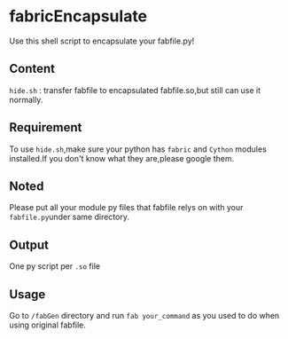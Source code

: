 # fabricEncapsulate
Use this shell script to encapsulate your fabfile.py!

## Content 
`hide.sh` : transfer fabfile to encapsulated fabfile.so,but still can use it normally.

## Requirement
To use  `hide.sh`,make sure your python has `fabric` and `Cython` modules installed.If you don't know what they are,please google them.

## Noted
Please put all your module py files that fabfile relys on with your `fabfile.py`under same directory.

## Output 
One py script per `.so` file

## Usage
Go to `/fabGen` directory and run `fab your_command` as you used to do when using original fabfile. 

